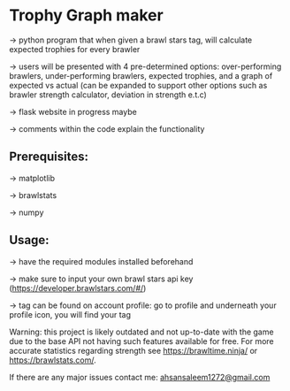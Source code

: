 # Trophy Graph maker
 → python program that when given a brawl stars tag, will calculate expected trophies for every brawler

 → users will be presented with 4 pre-determined options: over-performing brawlers, under-performing brawlers, expected trophies, and a graph of expected vs actual (can be expanded to support other options such as brawler strength calculator, deviation in strength e.t.c) 
 
 → flask website in progress maybe

 → comments within the code explain the functionality

 ## Prerequisites:
 → matplotlib
 
 → brawlstats 
 
 → numpy

 ## Usage:
 → have the required modules installed beforehand
 
 → make sure to input your own brawl stars api key (https://developer.brawlstars.com/#/)
 
 → tag can be found on account profile: go to profile and underneath your profile icon, you will find your tag

 

 Warning: this project is likely outdated and not up-to-date with the game due to the base API not having such features available for free. For more accurate statistics regarding strength see https://brawltime.ninja/ or https://brawlstats.com/.
 
If there are any major issues contact me: ahsansaleem1272@gmail.com
